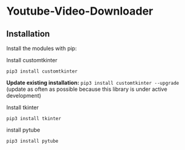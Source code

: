 # Youtube-Video-Downloader

## Installation
Install the modules with pip:

Install customtkinter
```
pip3 install customtkinter
```
**Update existing installation:** ```pip3 install customtkinter --upgrade```
(update as often as possible because this library is under active development)

Install tkinter
```
pip3 install tkinter
```
install pytube
```
pip3 install pytube
```
